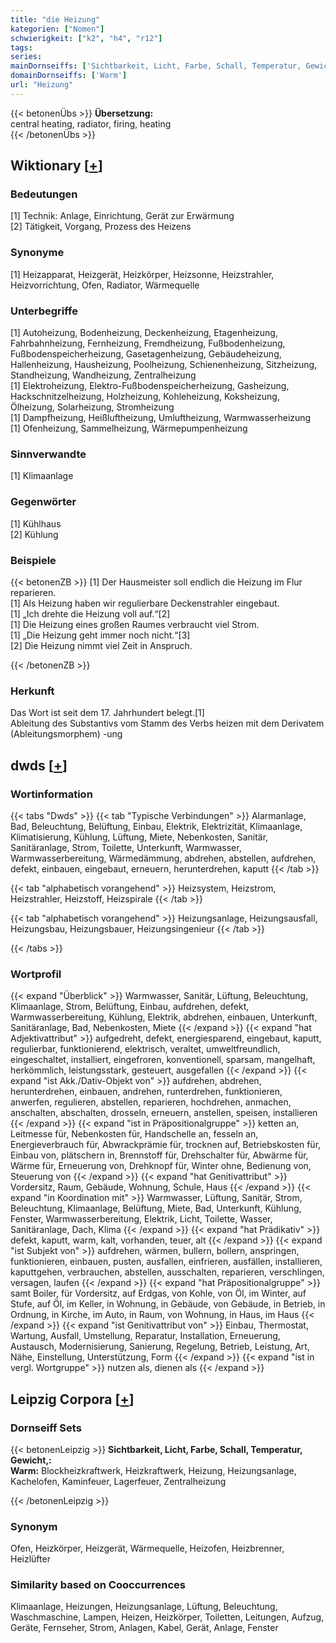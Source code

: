 ```yaml
---
title: "die Heizung"
kategorien: ["Nomen"]
schwierigkeit: ["k2", "h4", "r12"]
tags:
series:
mainDornseiffs: ['Sichtbarkeit, Licht, Farbe, Schall, Temperatur, Gewicht,']
domainDornseiffs: ['Warm']
url: "Heizung"
---
```


{{< betonenÜbs >}}
**Übersetzung:**  
central heating, radiator, firing, heating  
{{< /betonenÜbs >}}

## Wiktionary [[+](https://de.wiktionary.org/wiki/Heizung)]

### Bedeutungen
[1] Technik: Anlage, Einrichtung, Gerät zur Erwärmung  
[2] Tätigkeit, Vorgang, Prozess des Heizens  

### Synonyme
[1] Heizapparat, Heizgerät, Heizkörper, Heizsonne, Heizstrahler, Heizvorrichtung, Ofen, Radiator, Wärmequelle  

### Unterbegriffe
[1] Autoheizung, Bodenheizung, Deckenheizung, Etagenheizung, Fahrbahnheizung, Fernheizung, Fremdheizung, Fußbodenheizung, Fußbodenspeicherheizung, Gasetagenheizung, Gebäudeheizung, Hallenheizung, Hausheizung, Poolheizung, Schienenheizung, Sitzheizung, Standheizung, Wandheizung, Zentralheizung  
[1] Elektroheizung, Elektro-Fußbodenspeicherheizung, Gasheizung, Hackschnitzelheizung, Holzheizung, Kohleheizung, Koksheizung, Ölheizung, Solarheizung, Stromheizung  
[1] Dampfheizung, Heißluftheizung, Umluftheizung, Warmwasserheizung  
[1] Ofenheizung, Sammelheizung, Wärmepumpenheizung  

### Sinnverwandte
[1] Klimaanlage  

### Gegenwörter
[1] Kühlhaus  
[2] Kühlung  

### Beispiele
{{< betonenZB >}}
[1] Der Hausmeister soll endlich die Heizung im Flur reparieren.  
[1] Als Heizung haben wir regulierbare Deckenstrahler eingebaut.  
[1] „Ich drehte die Heizung voll auf.“[2]  
[1] Die Heizung eines großen Raumes verbraucht viel Strom.  
[1] „Die Heizung geht immer noch nicht.“[3]  
[2] Die Heizung nimmt viel Zeit in Anspruch.  

{{< /betonenZB >}}
### Herkunft
Das Wort ist seit dem 17. Jahrhundert belegt.[1]  
Ableitung des Substantivs vom Stamm des Verbs heizen mit dem Derivatem (Ableitungsmorphem) -ung  



## dwds [[+](https://www.dwds.de/wb/Heizung)]

### Wortinformation
{{< tabs "Dwds" >}}
{{< tab "Typische Verbindungen" >}}
Alarmanlage, Bad, Beleuchtung, Belüftung, Einbau, Elektrik, Elektrizität, Klimaanlage, Klimatisierung, Kühlung, Lüftung, Miete, Nebenkosten, Sanitär, Sanitäranlage, Strom, Toilette, Unterkunft, Warmwasser, Warmwasserbereitung, Wärmedämmung, abdrehen, abstellen, aufdrehen, defekt, einbauen, eingebaut, erneuern, herunterdrehen, kaputt
{{< /tab >}}

{{< tab "alphabetisch vorangehend" >}}
Heizsystem, Heizstrom, Heizstrahler, Heizstoff, Heizspirale
{{< /tab >}}

{{< tab "alphabetisch vorangehend" >}}
Heizungsanlage, Heizungsausfall, Heizungsbau, Heizungsbauer, Heizungsingenieur
{{< /tab >}}

{{< /tabs >}}

### Wortprofil
{{< expand "Überblick" >}} Warmwasser, Sanitär, Lüftung, Beleuchtung, Klimaanlage, Strom, Belüftung, Einbau, aufdrehen, defekt, Warmwasserbereitung, Kühlung, Elektrik, abdrehen, einbauen, Unterkunft, Sanitäranlage, Bad, Nebenkosten, Miete {{< /expand >}}
{{< expand "hat Adjektivattribut" >}} aufgedreht, defekt, energiesparend, eingebaut, kaputt, regulierbar, funktionierend, elektrisch, veraltet, umweltfreundlich, eingeschaltet, installiert, eingefroren, konventionell, sparsam, mangelhaft, herkömmlich, leistungsstark, gesteuert, ausgefallen {{< /expand >}}
{{< expand "ist Akk./Dativ-Objekt von" >}} aufdrehen, abdrehen, herunterdrehen, einbauen, andrehen, runterdrehen, funktionieren, anwerfen, regulieren, abstellen, reparieren, hochdrehen, anmachen, anschalten, abschalten, drosseln, erneuern, anstellen, speisen, installieren {{< /expand >}}
{{< expand "ist in Präpositionalgruppe" >}} ketten an, Leitmesse für, Nebenkosten für, Handschelle an, fesseln an, Energieverbrauch für, Abwrackprämie für, trocknen auf, Betriebskosten für, Einbau von, plätschern in, Brennstoff für, Drehschalter für, Abwärme für, Wärme für, Erneuerung von, Drehknopf für, Winter ohne, Bedienung von, Steuerung von {{< /expand >}}
{{< expand "hat Genitivattribut" >}} Vordersitz, Raum, Gebäude, Wohnung, Schule, Haus {{< /expand >}}
{{< expand "in Koordination mit" >}} Warmwasser, Lüftung, Sanitär, Strom, Beleuchtung, Klimaanlage, Belüftung, Miete, Bad, Unterkunft, Kühlung, Fenster, Warmwasserbereitung, Elektrik, Licht, Toilette, Wasser, Sanitäranlage, Dach, Klima {{< /expand >}}
{{< expand "hat Prädikativ" >}} defekt, kaputt, warm, kalt, vorhanden, teuer, alt {{< /expand >}}
{{< expand "ist Subjekt von" >}} aufdrehen, wärmen, bullern, bollern, anspringen, funktionieren, einbauen, pusten, ausfallen, einfrieren, ausfällen, installieren, kaputtgehen, verbrauchen, abstellen, ausschalten, reparieren, verschlingen, versagen, laufen {{< /expand >}}
{{< expand "hat Präpositionalgruppe" >}} samt Boiler, für Vordersitz, auf Erdgas, von Kohle, von Öl, im Winter, auf Stufe, auf Öl, im Keller, in Wohnung, in Gebäude, von Gebäude, in Betrieb, in Ordnung, in Kirche, im Auto, in Raum, von Wohnung, in Haus, im Haus {{< /expand >}}
{{< expand "ist Genitivattribut von" >}} Einbau, Thermostat, Wartung, Ausfall, Umstellung, Reparatur, Installation, Erneuerung, Austausch, Modernisierung, Sanierung, Regelung, Betrieb, Leistung, Art, Nähe, Einstellung, Unterstützung, Form {{< /expand >}}
{{< expand "ist in vergl. Wortgruppe" >}} nutzen als, dienen als {{< /expand >}}

## Leipzig Corpora [[+](https://corpora.uni-leipzig.de/en/res?word=Heizung&corpusId=deu_newscrawl-public_2018)]

### Dornseiff Sets
{{< betonenLeipzig >}}
**Sichtbarkeit, Licht, Farbe, Schall, Temperatur, Gewicht,:**  
**Warm:** Blockheizkraftwerk, Heizkraftwerk, Heizung, Heizungsanlage, Kachelofen, Kaminfeuer, Lagerfeuer, Zentralheizung  

{{< /betonenLeipzig >}}

### Synonym
Ofen, Heizkörper, Heizgerät, Wärmequelle, Heizofen, Heizbrenner, Heizlüfter


### Similarity based on Cooccurrences
Klimaanlage, Heizungen, Heizungsanlage, Lüftung, Beleuchtung, Waschmaschine, Lampen, Heizen, Heizkörper, Toiletten, Leitungen, Aufzug, Geräte, Fernseher, Strom, Anlagen, Kabel, Gerät, Anlage, Fenster

